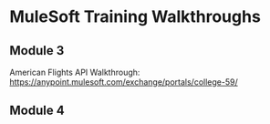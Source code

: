 # MuleSoft Training Walkthroughs

## Module 3
American Flights API Walkthrough: https://anypoint.mulesoft.com/exchange/portals/college-59/

## Module 4
